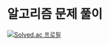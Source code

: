 # 알고리즘 문제 풀이
[![Solved.ac
프로필](http://mazassumnida.wtf/api/generate_badge?boj={890914})](https://solved.ac/{890914})
